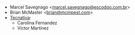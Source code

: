 - Marcel Savegnago \<<marcel.savegnago@escodoo.com.br>\>
- Brian McMaster \<<brian@mcmpest.com>\>
- [Tecnativa](https://www.tecnativa.com):
  - Carolina Fernandez
  - Víctor Martínez
